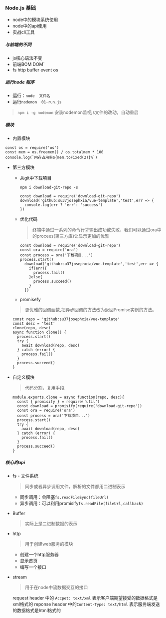 ### Node.js 基础
* node中的模块系统使用
* node中的api使用
* 实战cli工具

##### 与前端的不同
* js核心语法不变
* 前端BOM DOM`
* fs http buffer event os

##### 运行node 程序
* 运行：`node  文件名`
*  运行`nodemon  01-run.js` 
> ```npm i -g nodemon```
安装nodemon监视js文件的改动，自动重启

#####  模块
* 内置模块
 ```
const os = require('os')
const mem = os.freemem() / os.totalmem * 100
console.log(`内存占用率${mem.toFixed(2)}%`)
 ```
* 第三方模块
  + 从git中下载项目
    >
    ```npm i download-git-repo -s```

    > 
      ```
      const download = require('download-git-repo')
      download('github:su37josephxia/vue-template','test',err => {
        console.log(err ? 'err': 'success')
      })
      ```
  + 优化代码
    >   终端中通过一系列的命令行才输出成功或失败，我们可以通过ora中的procees(第三方库)让显示更加的优雅

    ```
    const download = require('download-git-repo')
    const ora = require('ora')
    const process = ora('下载项目...')
    process.start()
      download('github:su37josephxia/vue-template','test',err => {
        if(err){
          process.fail()
        }else{
          process.succeed()
        }
      })
    ```
  + promisefy
  >   更优雅的回调函数,把异步回调的方法改为返回Promise实例的方法。
  ```
  const repo = 'github:su37josephxia/vue-template'
  const desc = 'test'
  clone(repo, desc)
  async function clone() {
    process.start()
    try {
      await download(repo, desc)
    } catch (error) {
      process.fail()
    }
    process.succeed()
  }
  ```
  
* 自定义模块
  > 代码分割，复用手段.  
  ```
  module.exports.clone = async function(repo, desc){
    const { promisify } = require('util')
    const download = promisify(require('download-git-repo'))
    const ora = require('ora')
    const process = ora('下载项目...')
    process.start()
    try {
      await download(repo, desc)
    } catch (error) {
      process.fail()
    }
    process.succeed()
  }
  ```
##### 核心的api
  * fs - 文件系统
    > 同步或者异步调用文件，解析的文件都用二进制表示
    + 同步调用：会阻塞`fs.readFileSync(fileUrl)`
    + 异步调用：可以利用promisify`fs.readFile(fileUrl,callback)`

* Buffer
  > 实际上是二进制数据的表示

* http
  > 用于创建web服务的模块
   + 创建一个http服务器
   + 显示首页
   + 编写一个接口
* stream
  >  用于在node中流数据交互的接口
  
  request header 中的 `Accpet: text/xml` 表示客户端期望接受的数据格式是xml格式的
  reponse header 中的`Content-Type: text/html` 表示服务端发送的数据格式是html格式的


 








 









  
